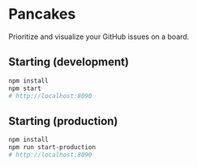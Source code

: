 # Pancakes

Prioritize and visualize your GitHub issues on a board.

## Starting (development)

```bash
npm install
npm start
# http://localhost:8090
```

## Starting (production)

```bash
npm install
npm run start-production
# http://localhost:8090
```